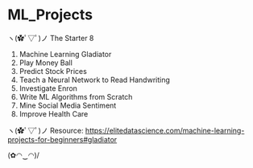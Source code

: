 # ML_Projects


ヽ(✿ﾟ▽ﾟ)ノ The Starter 8

1. Machine Learning Gladiator
2. Play Money Ball
3. Predict Stock Prices
4. Teach a Neural Network to Read Handwriting
5. Investigate Enron
6. Write ML Algorithms from Scratch
7. Mine Social Media Sentiment
8. Improve Health Care

ヽ(✿ﾟ▽ﾟ)ノ Resource: https://elitedatascience.com/machine-learning-projects-for-beginners#gladiator


\(✿◠‿◠)/

